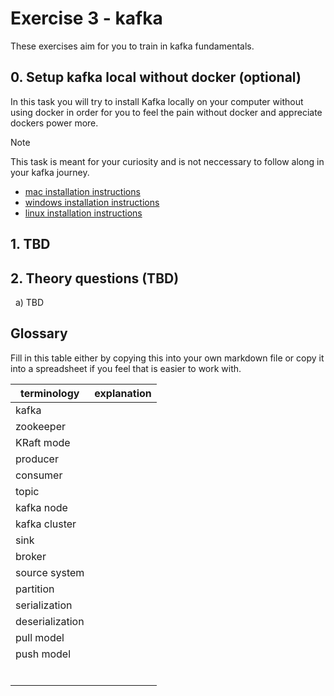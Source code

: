 # Exercise 3 - kafka

These exercises aim for you to train in kafka fundamentals.

## 0. Setup kafka local without docker (optional)

In this task you will try to install Kafka locally on your computer without using docker in order for you to feel the pain without docker and appreciate dockers power more.

> [!NOTE]
> This task is meant for your curiosity and is not neccessary to follow along in your kafka journey.

- [mac installation instructions](https://learn.conduktor.io/kafka/how-to-install-apache-kafka-on-mac-without-zookeeper-kraft-mode/)
- [windows installation instructions](https://learn.conduktor.io/kafka/how-to-install-apache-kafka-on-windows-without-zookeeper-kraft-mode/)
- [linux installation instructions](https://learn.conduktor.io/kafka/how-to-install-apache-kafka-on-linux-without-zookeeper-kraft-mode/)

## 1. TBD

## 2. Theory questions (TBD)

&nbsp; a) TBD

## Glossary

Fill in this table either by copying this into your own markdown file or copy it into a spreadsheet if you feel that is easier to work with.

| terminology     | explanation |
| --------------- | ----------- |
| kafka           |             |
| zookeeper       |             |
| KRaft mode      |             |
| producer        |             |
| consumer        |             |
| topic           |             |
| kafka node      |             |
| kafka cluster   |             |
| sink            |             |
| broker          |             |
| source system   |             |
| partition       |             |
| serialization   |             |
| deserialization |             |
| pull model      |             |
| push model      |             |
|                 |             |
|                 |             |
|                 |             |
|                 |             |
|                 |             |
|                 |             |
